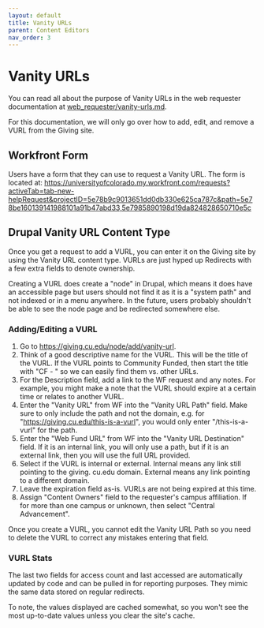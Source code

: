 ```yaml
---
layout: default
title: Vanity URLs
parent: Content Editors
nav_order: 3
---
```


# Vanity URLs

You can read all about the purpose of Vanity URLs in the web requester documentation at 
[web_requester/vanity-urls.md](../web_requester/vanity-urls.md).

For this documentation, we will only go over how to add, edit, and remove a VURL from the Giving site.

## Workfront Form

Users have a form that they can use to request a Vanity URL. The form is located at:
https://universityofcolorado.my.workfront.com/requests?activeTab=tab-new-helpRequest&projectID=5e78b9c9013651dd0db330e625ca787c&path=5e78be160139141988101a91b47abd33,5e7985890198d19da824828650710e5c

## Drupal Vanity URL Content Type

Once you get a request to add a VURL, you can enter it on the Giving site by using the Vanity URL 
content type. VURLs are just hyped up Redirects with a few extra fields to denote ownership.

Creating a VURL does create a "node" in Drupal, which means it does have an accessible page but users 
should not find it as it is a "system path" and not indexed or in a menu anywhere. In the future, 
users probably shouldn't be able to see the node page and be redirected somewhere else.

### Adding/Editing a VURL

1. Go to https://giving.cu.edu/node/add/vanity-url.
2. Think of a good descriptive name for the VURL. This will be the title of the VURL. If the VURL 
   points to Community Funded, then start the title with "CF - " so we can easily find them vs. other 
   URLs.
3. For the Description field, add a link to the WF request and any notes. For example, you might make 
   a note that the VURL should expire at a certain time or relates to another VURL.
4. Enter the "Vanity URL" from WF into the "Vanity URL Path" field. Make sure to only include the 
   path and not the domain, e.g. for "https://giving.cu.edu/this-is-a-vurl", you would only enter 
   "/this-is-a-vurl" for the path.
5. Enter the "Web Fund URL" from WF into the "Vanity URL Destination" field. If it is an internal 
   link, you will only use a path, but if it is an external link, then you will use the full URL 
   provided.
6. Select if the VURL is internal or external. Internal means any link still pointing to the giving.
   cu.edu domain. External means any link pointing to a different domain.
7. Leave the expiration field as-is. VURLs are not being expired at this time.
8. Assign "Content Owners" field to the requester's campus affiliation. If for more than one campus 
   or unknown, then select "Central Advancement".

Once you create a VURL, you cannot edit the Vanity URL Path so you need to delete the VURL to correct 
any mistakes entering that field.

### VURL Stats

The last two fields for access count and last accessed are automatically updated by code and can be 
pulled in for reporting purposes. They mimic the same data stored on regular redirects.

To note, the values displayed are cached somewhat, so you won't see the most up-to-date values unless 
you clear the site's cache.
